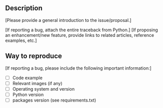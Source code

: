 ## Description
[Please provide a general introduction to the issue/proposal.]

[If reporting a bug, attach the entire traceback from Python.]
[If proposing an enhancement/new feature, provide links to related articles, reference examples, etc.]


## Way to reproduce
[If reporting a bug, please include the following important information:]
- [ ] Code example
- [ ] Relevant images (if any)
- [ ] Operating system and version
- [ ] Python version
- [ ] packages version (see requirements.txt)
